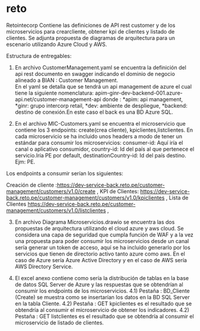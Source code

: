 # reto
Retointecorp
Contiene las definiciones de API rest customer y de los microservicios para crearcliente, obtener kpi de clientes y listado de clientes.
Se adjunta propuesta de diagramas de arquitectura para un escenario utilizando Azure Cloud y AWS.

Estructura de entregables:

1) En archivo CustomerManagement.yaml se encuentra la definición del api rest documento en swagger indicando el dominio de negocio alineado    a BIAN : Customer Management.  
   En el yaml se detalla que se tendrá un api management de azure el cual tiene la siguiente nomenclatura:
   apim-ginr-dev-backend-001.azure-api.net/customer-management-api donde :
   *apim: api management,
   *ginr: grupo intercorp retail,
   *dev: ambiente de despliegue,
   *backend: destino de conexión.En este caso el back es una BD Azure SQL.
   
2) En el archivo MIC-Customers.yaml se encuentra el microservicio que contiene los 3 endpoints: create(crea cliente), kpiclientes,listclientes.
En cada microservicio se ha incluido unos headers a modo de tener un estándar para consumir los microservicios:
consumer-id: Aquí iría el canal o aplicativo consumidor,
country-id: Id del país al que pertenece el servicio.Iría PE por default,
destinationCountry-id: Id del país destino. Ejm: PE.

Los endpoints a consumir serían los siguientes:

Creación de cliente :https://dev-service-back.reto.pe/customer-management/customers/v1.0/create ,
KPI de Clientes:  https://dev-service-back.reto.pe/customer-management/customers/v1.0/kpiclientes ,
Lista de Clientes https://dev-service-back.reto.pe/customer-management/customers/v1.0/listclientes ,


3) En archivo Diagrama Microservicios.drawio se encuentra las dos propuestas de arquitectura utilizando el cloud azure y aws cloud. Se considera una capa de seguridad que cumpla función de WAF y a la vez una propuesta para poder consumir los microservicios desde un canal sería generar un token de acceso, aquí se ha incluido generarlo por los servicios que tienen de directorio activo tanto azure como aws. En el caso de Azure sería Azure Active Directory y en el caso de AWS sería AWS Directory Service.

4) El excel anexo contiene como sería la distribución de tablas en la base de datos SQL Server de Azure y las respuestas que se obtendrían al consumir los endpoints de los microservicios.
 4.1) Pestaña : BD_Cliente (Create) se muestra como se insertarían los datos en la BD SQL Server en la tabla Cliente.
 4.2) Pestaña : GET kpiclientes es el resultado que se obtendría al consumir el microservicio de obtener los indicadores.
 4.2) Pestaña : GET listclientes es el resultado que se obtendría al consumir el microservicio de listado de clientes.
